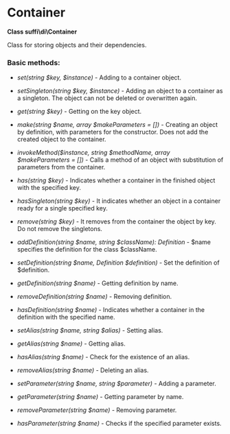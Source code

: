 Container
=========

**Class suffi\di\Container**

Class for storing objects and their dependencies.

### Basic methods:

* _set(string $key, $instance)_ - Adding to a container object.

* _setSingleton(string $key, $instance)_ - Adding an object to a container as a singleton. The object can not be deleted or overwritten again.

* _get(string $key)_ - Getting on the key object.

* _make(string $name, array $makeParameters = [])_ - Creating an object by definition, with parameters for the constructor. Does not add the created object to the container.

* _invokeMethod($instance, string $methodName, array $makeParameters = [])_ - Calls a method of an object with substitution of parameters from the container.

* _has(string $key)_ - Indicates whether a container in the finished object with the specified key.

* _hasSingleton(string $key)_ - It indicates whether an object in a container ready for a single specified key.

* _remove(string $key)_ - It removes from the container the object by key. Do not remove the singletons.

* _addDefinition(string $name, string $className): Definition_ - $name specifies the definition for the class $className.

* _setDefinition(string $name, Definition $definition)_ - Set the definition of $definition.

* _getDefinition(string $name)_ - Getting definition by name.

* _removeDefinition(string $name)_ - Removing definition.

* _hasDefinition(string $name)_ - Indicates whether a container in the definition with the specified name.

* _setAlias(string $name, string $alias)_ - Setting alias.

* _getAlias(string $name)_ - Getting alias.

* _hasAlias(string $name)_ - Check for the existence of an alias.

* _removeAlias(string $name)_ - Deleting an alias.

* _setParameter(string $name, string $parameter)_ - Adding a parameter.

* _getParameter(string $name)_ - Getting parameter by name.

* _removeParameter(string $name)_ - Removing parameter.

* _hasParameter(string $name)_ - Checks if the specified parameter exists.